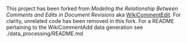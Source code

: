 This project has been forked from _Modeling the Relationship Between Comments and Edits in Document Revisions_ aka [WikiCommentEdit](https://github.com/microsoft/WikiCommentEdit).
For clarity, unrelated code has been removed in this fork. For a README pertaining to the WikiCommentAdd data generation see ./data_processing/README.md
